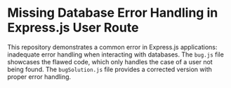 # Missing Database Error Handling in Express.js User Route

This repository demonstrates a common error in Express.js applications: inadequate error handling when interacting with databases.  The `bug.js` file showcases the flawed code, which only handles the case of a user not being found.  The `bugSolution.js` file provides a corrected version with proper error handling.